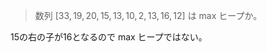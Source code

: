 <!--
<script type="text/javascript" async
  src="https://cdnjs.cloudflare.com/ajax/libs/mathjax/2.7.7/MathJax.js?config=TeX-MML-AM_CHTML">
</script>
-->
> 数列 $[33,19,20,15,13,10,2,13,16,12]$ は max ヒープか。

15の右の子が16となるので max ヒープではない。